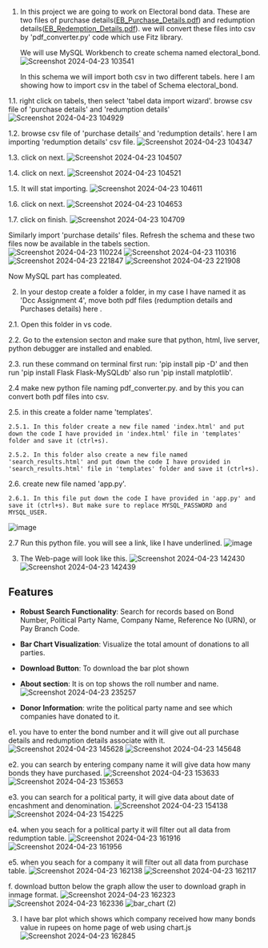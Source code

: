 1. In this project we are going to work on Electoral bond data.
   These are two files of purchase details([EB_Purchase_Details.pdf](https://github.com/TanmayTanmayGarg/electoral-bond/files/15071520/EB_Purchase_Details.pdf)) and redumption details([EB_Redemption_Details.pdf](https://github.com/TanmayTanmayGarg/electoral-bond/files/15071524/EB_Redemption_Details.pdf)).
   we will convert these files into csv by 'pdf_converter.py' code which use Fitz library. 

   We will use MySQL Workbench to create schema named electoral_bond.
   ![Screenshot 2024-04-23 103541](https://github.com/TanmayTanmayGarg/electoral-bond/assets/143330134/f52ffea8-0929-4972-8baf-405297410036)

   In this schema we will import both csv in two different tabels. 
   here I am showing how to import csv in the tabel of Schema electoral_bond.
   
  1.1. right click on tabels, then select 'tabel data import wizard'. browse csv file of 'purchase details' and 'redumption details'
![Screenshot 2024-04-23 104929](https://github.com/TanmayTanmayGarg/electoral-bond/assets/143330134/851e6bc7-8ebf-440b-b48c-3a0250f8f02a)

  1.2. browse csv file of 'purchase details' and 'redumption details'. here I am importing 'redumption details' csv file.
![Screenshot 2024-04-23 104347](https://github.com/TanmayTanmayGarg/electoral-bond/assets/143330134/6ba584c3-0923-4011-9723-ed6e34475613)

  1.3. click on next.
![Screenshot 2024-04-23 104507](https://github.com/TanmayTanmayGarg/electoral-bond/assets/143330134/141b7030-e745-41ff-8613-2bc467c71209)

  1.4. click on next.
![Screenshot 2024-04-23 104521](https://github.com/TanmayTanmayGarg/electoral-bond/assets/143330134/5a280e53-2575-46ad-a269-bf731ae1bf9a)

  1.5. It will stat importing.
![Screenshot 2024-04-23 104611](https://github.com/TanmayTanmayGarg/electoral-bond/assets/143330134/2f3794e7-8f70-441c-921b-804cd1ed8031)

  1.6. click on next.
![Screenshot 2024-04-23 104653](https://github.com/TanmayTanmayGarg/electoral-bond/assets/143330134/b856c841-3446-4a6d-9f58-e7bd87d59144)

  1.7. click on finish.
![Screenshot 2024-04-23 104709](https://github.com/TanmayTanmayGarg/electoral-bond/assets/143330134/73143d5f-af41-41ca-b1ce-65b966ad13d5)

  Similarly import 'purchase details' files.
  Refresh the schema and these two files now be available in the tabels section.
  ![Screenshot 2024-04-23 110224](https://github.com/TanmayTanmayGarg/electoral-bond/assets/143330134/3c651a16-d5b6-4d88-b388-f12a66f13177)
  ![Screenshot 2024-04-23 110316](https://github.com/TanmayTanmayGarg/electoral-bond/assets/143330134/26f60c89-62d6-4727-bfd5-d469e6804abf)
  ![Screenshot 2024-04-23 221847](https://github.com/TanmayTanmayGarg/electoral-bond/assets/143330134/63d3f0dd-1548-495f-948b-b8294ea31655)
  ![Screenshot 2024-04-23 221908](https://github.com/TanmayTanmayGarg/electoral-bond/assets/143330134/c0a22555-1447-4b6d-8309-a6c09abe3fdf)


  Now MySQL part has compleated.

2. In your destop create a folder a folder, in my case I have named it as 'Dcc Assignment 4', move both pdf files (redumption details and Purchases details) here .

  2.1. Open this folder in vs code.

  2.2. Go to the extension secton and make sure that python, html, live server, python debugger are installed and enabled. 

  2.3. run these command on terminal first run: 'pip install pip -D' and  then run 'pip install Flask Flask-MySQLdb' also run 'pip install matplotlib'.

  2.4 make new python file naming pdf_converter.py. and by this you can convert both pdf files into csv.

  2.5. in this create a folder name 'templates'.

    2.5.1. In this folder create a new file named 'index.html' and put down the code I have provided in 'index.html' file in 'templates' folder and save it (ctrl+s).
    
    2.5.2. In this folder also create a new file named 'search_results.html' and put down the code I have provided in 'search_results.html' file in 'templates' folder and save it (ctrl+s).
    
  2.6.  create new file named 'app.py'.

    2.6.1. In this file put down the code I have provided in 'app.py' and save it (ctrl+s). But make sure to replace MYSQL_PASSWORD and MYSQL_USER. 
  ![image](https://github.com/TanmayTanmayGarg/electoral-bond/assets/143330134/628b0301-382e-4c2c-b6b1-f665296ee91e)

  2.7 Run this python file. you will see a link, like I have underlined.
![image](https://github.com/TanmayTanmayGarg/electoral-bond/assets/143330134/45304a9b-b6d9-4da4-bd06-7ce53f8569e3)

3. The Web-page will look like this.
![Screenshot 2024-04-23 142430](https://github.com/TanmayTanmayGarg/electoral-bond/assets/143330134/983b324e-ffb7-42ac-95b2-6d53c09cd7e8)
![Screenshot 2024-04-23 142439](https://github.com/TanmayTanmayGarg/electoral-bond/assets/143330134/67bf72d1-1965-4724-bd24-4d979ff7bc08)

  ## Features

- **Robust Search Functionality**: Search for records based on Bond Number, Political Party Name, Company Name, Reference No (URN), or Pay Branch Code.
- **Bar Chart Visualization**: Visualize the total amount of donations to all parties.
- **Download Button**: To download the bar plot shown 
- **About section**: It is on top shows the roll number and name.
  ![Screenshot 2024-04-23 235257](https://github.com/TanmayTanmayGarg/electoral-bond/assets/143330134/adc76704-d0eb-429f-8224-2f6b111a2f70)

- **Donor Information**: write the political party name and see which companies have donated to it.
  
e1. you have to enter the bond number and it will give out all purchase details and redumption details associate with it.
![Screenshot 2024-04-23 145628](https://github.com/TanmayTanmayGarg/electoral-bond/assets/143330134/8f902dc2-2ffd-4ecf-b858-7dd438e35a3e)
![Screenshot 2024-04-23 145648](https://github.com/TanmayTanmayGarg/electoral-bond/assets/143330134/a9fec1f8-2293-4e29-ba33-567e80c0b1a6)

e2. you can search by entering company name it will give data how many bonds they have purchased.
![Screenshot 2024-04-23 153633](https://github.com/TanmayTanmayGarg/electoral-bond/assets/143330134/766307c1-dc04-467e-b674-ca69bf48bf17)
![Screenshot 2024-04-23 153653](https://github.com/TanmayTanmayGarg/electoral-bond/assets/143330134/760d1c7d-c542-44ad-a644-cfe3e25615be)

e3. you can search for a political party, it will give data about date of encashment and denomination.
![Screenshot 2024-04-23 154138](https://github.com/TanmayTanmayGarg/electoral-bond/assets/143330134/c1b8d8ac-b88d-4602-a640-2bd4803dea36)
![Screenshot 2024-04-23 154225](https://github.com/TanmayTanmayGarg/electoral-bond/assets/143330134/8ac35758-d3a6-4751-b9bb-be6cb643fde8)

e4. when you seach for a political party it will filter out all data from redumption table.
![Screenshot 2024-04-23 161916](https://github.com/TanmayTanmayGarg/electoral-bond/assets/143330134/abd6fe87-8cf6-44b6-a8cc-964466b55099)
![Screenshot 2024-04-23 161956](https://github.com/TanmayTanmayGarg/electoral-bond/assets/143330134/5175cd49-fa60-4a96-910b-e831f72c12a7)

e5. when you seach for a company it will filter out all data from purchase table.
![Screenshot 2024-04-23 162138](https://github.com/TanmayTanmayGarg/electoral-bond/assets/143330134/e15329a0-5c3d-48e0-ba28-3ee05fad420c)
![Screenshot 2024-04-23 162117](https://github.com/TanmayTanmayGarg/electoral-bond/assets/143330134/5a4791b8-9cdb-40a3-8322-bad8a5da3cec)

f. download button below the graph allow the user to download graph in inmage format.
![Screenshot 2024-04-23 162323](https://github.com/TanmayTanmayGarg/electoral-bond/assets/143330134/b25abef8-1657-41ba-b219-7595cb88b549)
![Screenshot 2024-04-23 162336](https://github.com/TanmayTanmayGarg/electoral-bond/assets/143330134/1193a113-878e-47e9-9f2b-52e724adcaee)
![bar_chart (2)](https://github.com/TanmayTanmayGarg/electoral-bond/assets/143330134/20801220-7e07-4dac-9d2c-82cf8b0e36ae)

3. I have bar plot which shows which company received how many bonds value in rupees on home page of web using chart.js 
![Screenshot 2024-04-23 162845](https://github.com/TanmayTanmayGarg/electoral-bond/assets/143330134/79db86dd-134c-4729-bc09-f92b157ab0e9)

    
